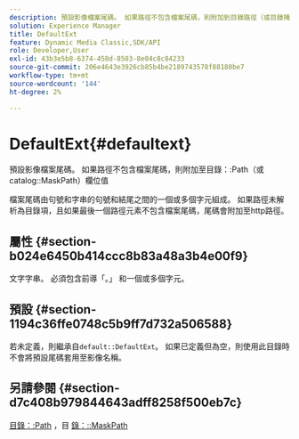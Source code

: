 ```yaml
---
description: 預設影像檔案尾碼。 如果路徑不包含檔案尾碼，則附加到目錄路徑（或目錄掩碼路徑）欄位值
solution: Experience Manager
title: DefaultExt
feature: Dynamic Media Classic,SDK/API
role: Developer,User
exl-id: 43b3e5b8-6374-458d-8503-8e04c8c84233
source-git-commit: 206e4643e3926cb85b4be2189743578f88180be7
workflow-type: tm+mt
source-wordcount: '144'
ht-degree: 2%

---
```


# DefaultExt{#defaultext}

預設影像檔案尾碼。 如果路徑不包含檔案尾碼，則附加至目錄：:Path（或catalog::MaskPath）欄位值

檔案尾碼由句號和字串的句號和結尾之間的一個或多個字元組成。 如果路徑未解析為目錄項，且如果最後一個路徑元素不包含檔案尾碼，尾碼會附加至http路徑。

## 屬性 {#section-b024e6450b414ccc8b83a48a3b4e00f9}

文字字串。 必須包含前導「。」 和一個或多個字元。

## 預設 {#section-1194c36ffe0748c5b9ff7d732a506588}

若未定義，則繼承自`default::DefaultExt`。 如果已定義但為空，則使用此目錄時不會將預設尾碼套用至影像名稱。

## 另請參閱 {#section-d7c408b979844643adff8258f500eb7c}

[目錄：:Path](/help/aem-is-ir-api/is-api/image-catalog/image-serving-api-ref/c-image-catalog-reference/c-image-svg-data-reference/c-image-data-reference/r-path-cat.md) ，目 [錄：::MaskPath](/help/aem-is-ir-api/is-api/image-catalog/image-serving-api-ref/c-image-catalog-reference/c-image-svg-data-reference/c-image-data-reference/r-maskpath-cat.md)
